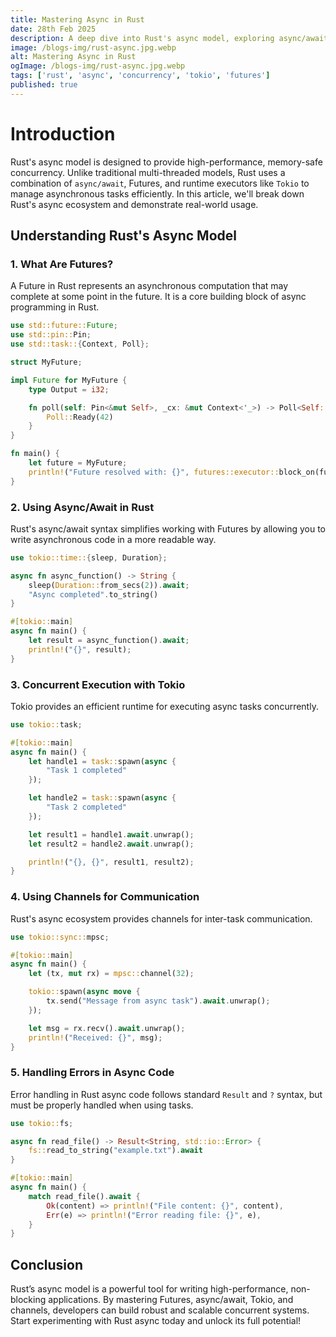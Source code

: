 ```yaml
---
title: Mastering Async in Rust
date: 28th Feb 2025
description: A deep dive into Rust's async model, exploring async/await, futures, and concurrency best practices.
image: /blogs-img/rust-async.jpg.webp
alt: Mastering Async in Rust
ogImage: /blogs-img/rust-async.jpg.webp
tags: ['rust', 'async', 'concurrency', 'tokio', 'futures']
published: true
---
```


# Introduction

Rust's async model is designed to provide high-performance, memory-safe concurrency. Unlike traditional multi-threaded models, Rust uses a combination of `async/await`, Futures, and runtime executors like `Tokio` to manage asynchronous tasks efficiently. In this article, we'll break down Rust's async ecosystem and demonstrate real-world usage.

## Understanding Rust's Async Model

### 1. What Are Futures?

A Future in Rust represents an asynchronous computation that may complete at some point in the future. It is a core building block of async programming in Rust.

```rust
use std::future::Future;
use std::pin::Pin;
use std::task::{Context, Poll};

struct MyFuture;

impl Future for MyFuture {
    type Output = i32;

    fn poll(self: Pin<&mut Self>, _cx: &mut Context<'_>) -> Poll<Self::Output> {
        Poll::Ready(42)
    }
}

fn main() {
    let future = MyFuture;
    println!("Future resolved with: {}", futures::executor::block_on(future));
}
```

### 2. Using Async/Await in Rust

Rust's async/await syntax simplifies working with Futures by allowing you to write asynchronous code in a more readable way.

```rust
use tokio::time::{sleep, Duration};

async fn async_function() -> String {
    sleep(Duration::from_secs(2)).await;
    "Async completed".to_string()
}

#[tokio::main]
async fn main() {
    let result = async_function().await;
    println!("{}", result);
}
```

### 3. Concurrent Execution with Tokio

Tokio provides an efficient runtime for executing async tasks concurrently.

```rust
use tokio::task;

#[tokio::main]
async fn main() {
    let handle1 = task::spawn(async {
        "Task 1 completed"
    });

    let handle2 = task::spawn(async {
        "Task 2 completed"
    });

    let result1 = handle1.await.unwrap();
    let result2 = handle2.await.unwrap();

    println!("{}, {}", result1, result2);
}
```

### 4. Using Channels for Communication

Rust's async ecosystem provides channels for inter-task communication.

```rust
use tokio::sync::mpsc;

#[tokio::main]
async fn main() {
    let (tx, mut rx) = mpsc::channel(32);

    tokio::spawn(async move {
        tx.send("Message from async task").await.unwrap();
    });

    let msg = rx.recv().await.unwrap();
    println!("Received: {}", msg);
}
```

### 5. Handling Errors in Async Code

Error handling in Rust async code follows standard `Result` and `?` syntax, but must be properly handled when using tasks.

```rust
use tokio::fs;

async fn read_file() -> Result<String, std::io::Error> {
    fs::read_to_string("example.txt").await
}

#[tokio::main]
async fn main() {
    match read_file().await {
        Ok(content) => println!("File content: {}", content),
        Err(e) => println!("Error reading file: {}", e),
    }
}
```

## Conclusion

Rust’s async model is a powerful tool for writing high-performance, non-blocking applications. By mastering Futures, async/await, Tokio, and channels, developers can build robust and scalable concurrent systems. Start experimenting with Rust async today and unlock its full potential!
